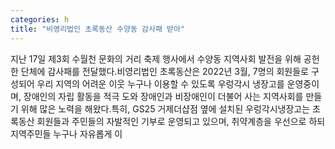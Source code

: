 ```yaml
---
categories: h
title: "비영리법인 초록동산 수양동 감사패 받아"
---
```

지난 17일 제3회 수월천 문화의 거리 축제 행사에서 수양동 지역사회 발전을 위해 공헌한 단체에 감사패를 전달했다.비영리법인 초록동산은 2022년 3월, 7명의 회원들로 구성되어 우리 지역의 어려운 이웃 누구나 이용할 수 있도록 우렁각시 냉장고를 운영중이며, 장애인의 자립 활동을 적극 도와 장애인과 비장애인이 더불어 사는 지역사회를 만들기 위해 많은 노력을 해왔다.특히, GS25 거제더샵점 옆에 설치된 우렁각시냉장고는 초록동산 회원들과 주민들의 자발적인 기부로 운영되고 있으며, 취약계층을 우선으로 하되 지역주민들 누구나 자유롭게 이